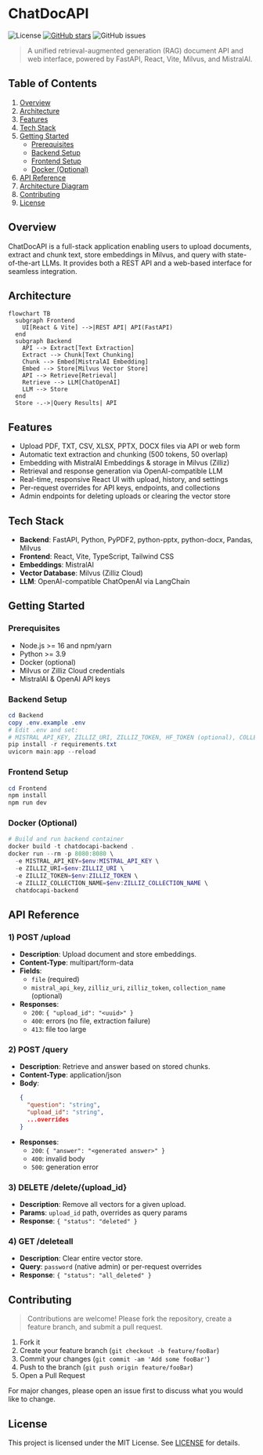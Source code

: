 # ChatDocAPI
![License](https://img.shields.io/github/license/0xarchit/chatdoc)
[![GitHub stars](https://img.shields.io/github/stars/0xarchit/chatdoc?style=social)](https://github.com/0xarchit/chatdoc/stargazers)
![GitHub issues](https://img.shields.io/github/issues/0xarchit/chatdoc)

> A unified retrieval-augmented generation (RAG) document API and web interface, powered by FastAPI, React, Vite, Milvus, and MistralAI.

## Table of Contents
1. [Overview](#overview)
2. [Architecture](#architecture)
3. [Features](#features)
4. [Tech Stack](#tech-stack)
5. [Getting Started](#getting-started)
   - [Prerequisites](#prerequisites)
   - [Backend Setup](#backend-setup)
   - [Frontend Setup](#frontend-setup)
   - [Docker (Optional)](#docker-optional)
6. [API Reference](#api-reference)
7. [Architecture Diagram](#architecture-diagram)
8. [Contributing](#contributing)
9. [License](#license)

## Overview
ChatDocAPI is a full-stack application enabling users to upload documents, extract and chunk text, store embeddings in Milvus, and query with state-of-the-art LLMs. It provides both a REST API and a web-based interface for seamless integration.

## Architecture
```mermaid
flowchart TB
  subgraph Frontend
    UI[React & Vite] -->|REST API| API(FastAPI)
  end
  subgraph Backend
    API --> Extract[Text Extraction]
    Extract --> Chunk[Text Chunking]
    Chunk --> Embed[MistralAI Embedding]
    Embed --> Store[Milvus Vector Store]
    API --> Retrieve[Retrieval]
    Retrieve --> LLM[ChatOpenAI]
    LLM --> Store
  end
  Store -.->|Query Results| API
```

## Features
- Upload PDF, TXT, CSV, XLSX, PPTX, DOCX files via API or web form
- Automatic text extraction and chunking (500 tokens, 50 overlap)
- Embedding with MistralAI Embeddings & storage in Milvus (Zilliz)
- Retrieval and response generation via OpenAI-compatible LLM
- Real-time, responsive React UI with upload, history, and settings
- Per-request overrides for API keys, endpoints, and collections
- Admin endpoints for deleting uploads or clearing the vector store

## Tech Stack
- **Backend**: FastAPI, Python, PyPDF2, python-pptx, python-docx, Pandas, Milvus
- **Frontend**: React, Vite, TypeScript, Tailwind CSS
- **Embeddings**: MistralAI
- **Vector Database**: Milvus (Zilliz Cloud)
- **LLM**: OpenAI-compatible ChatOpenAI via LangChain

## Getting Started

### Prerequisites
- Node.js >= 16 and npm/yarn
- Python >= 3.9
- Docker (optional)
- Milvus or Zilliz Cloud credentials
- MistralAI & OpenAI API keys

### Backend Setup
```powershell
cd Backend
copy .env.example .env
# Edit .env and set:
# MISTRAL_API_KEY, ZILLIZ_URI, ZILLIZ_TOKEN, HF_TOKEN (optional), COLLECTION_NAME
pip install -r requirements.txt
uvicorn main:app --reload
```

### Frontend Setup
```powershell
cd Frontend
npm install
npm run dev
```

### Docker (Optional)
```powershell
# Build and run backend container
docker build -t chatdocapi-backend .
docker run --rm -p 8080:8080 \
  -e MISTRAL_API_KEY=$env:MISTRAL_API_KEY \
  -e ZILLIZ_URI=$env:ZILLIZ_URI \
  -e ZILLIZ_TOKEN=$env:ZILLIZ_TOKEN \
  -e ZILLIZ_COLLECTION_NAME=$env:ZILLIZ_COLLECTION_NAME \
  chatdocapi-backend
```

## API Reference

### 1) POST /upload
- **Description**: Upload document and store embeddings.
- **Content-Type**: multipart/form-data
- **Fields**:
  - `file` (required)
  - `mistral_api_key`, `zilliz_uri`, `zilliz_token`, `collection_name` (optional)
- **Responses**:
  - `200`: `{ "upload_id": "<uuid>" }`
  - `400`: errors (no file, extraction failure)
  - `413`: file too large

### 2) POST /query
- **Description**: Retrieve and answer based on stored chunks.
- **Content-Type**: application/json
- **Body**:
  ```json
  {
    "question": "string",
    "upload_id": "string",
    ...overrides
  }
  ```
- **Responses**:
  - `200`: `{ "answer": "<generated answer>" }`
  - `400`: invalid body
  - `500`: generation error

### 3) DELETE /delete/{upload_id}
- **Description**: Remove all vectors for a given upload.
- **Params**: `upload_id` path, overrides as query params
- **Response**: `{ "status": "deleted" }`

### 4) GET /deleteall
- **Description**: Clear entire vector store.
- **Query**: `password` (native admin) or per-request overrides
- **Response**: `{ "status": "all_deleted" }`

## Contributing
> Contributions are welcome! Please fork the repository, create a feature branch, and submit a pull request.
1. Fork it
2. Create your feature branch (`git checkout -b feature/fooBar`)
3. Commit your changes (`git commit -am 'Add some fooBar'`)
4. Push to the branch (`git push origin feature/fooBar`)
5. Open a Pull Request

For major changes, please open an issue first to discuss what you would like to change.

## License
This project is licensed under the MIT License. See [LICENSE](LICENSE) for details.
